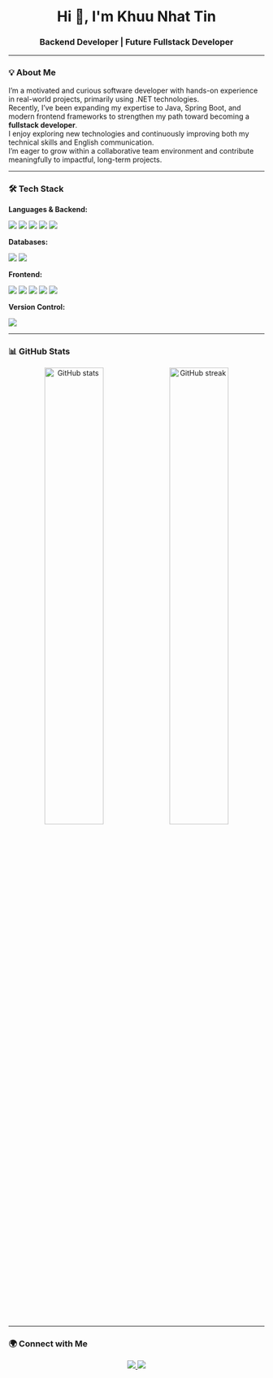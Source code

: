 <!-- Header -->
<h1 align="center">Hi 👋, I'm Khuu Nhat Tin</h1>
<h3 align="center">Backend Developer | Future Fullstack Developer</h3>

---

### 💡 About Me
I’m a motivated and curious software developer with hands-on experience in real-world projects, primarily using .NET technologies.  
Recently, I’ve been expanding my expertise to Java, Spring Boot, and modern frontend frameworks to strengthen my path toward becoming a **fullstack developer**.  
I enjoy exploring new technologies and continuously improving both my technical skills and English communication.  
I’m eager to grow within a collaborative team environment and contribute meaningfully to impactful, long-term projects.


---

### 🛠 Tech Stack
**Languages & Backend:**
<p>
  <img src="https://img.shields.io/badge/Python-3776AB?style=for-the-badge&logo=python&logoColor=white"/>
  <img src="https://img.shields.io/badge/Java-007396?style=for-the-badge&logo=java&logoColor=white"/>
  <img src="https://img.shields.io/badge/C-00599C?style=for-the-badge&logo=c&logoColor=white"/>
  <img src="https://img.shields.io/badge/.NET-512BD4?style=for-the-badge&logo=dotnet&logoColor=white"/>
  <img src="https://img.shields.io/badge/Spring_Boot-6DB33F?style=for-the-badge&logo=springboot&logoColor=white"/>
</p>

**Databases:**
<p>
  <img src="https://img.shields.io/badge/SQL%20Server-CC2927?style=for-the-badge&logo=microsoftsqlserver&logoColor=white"/>
  <img src="https://img.shields.io/badge/MySQL-4479A1?style=for-the-badge&logo=mysql&logoColor=white"/>
</p>

**Frontend:**
<p>
  <img src="https://img.shields.io/badge/HTML5-E34F26?style=for-the-badge&logo=html5&logoColor=white"/>
  <img src="https://img.shields.io/badge/CSS3-1572B6?style=for-the-badge&logo=css3&logoColor=white"/>
  <img src="https://img.shields.io/badge/JavaScript-F7DF1E?style=for-the-badge&logo=javascript&logoColor=black"/>
  <img src="https://img.shields.io/badge/Vue.js-4FC08D?style=for-the-badge&logo=vue.js&logoColor=white"/>
  <img src="https://img.shields.io/badge/Angular-DD0031?style=for-the-badge&logo=angular&logoColor=white"/>
</p>

**Version Control:**
<p>
  <img src="https://img.shields.io/badge/GitHub-181717?style=for-the-badge&logo=github&logoColor=white"/>
</p>

---

### 📊 GitHub Stats
<p align="center">
  <img src="https://github-readme-stats.vercel.app/api?username=YOUR_USERNAME&show_icons=true&theme=radical" alt="GitHub stats" width="48%"/>
  <img src="https://github-readme-streak-stats.herokuapp.com/?user=YOUR_USERNAME&theme=radical" alt="GitHub streak" width="48%"/>
</p>

---

### 🌍 Connect with Me
<p align="center">
  <a href="https://www.linkedin.com/in/tinnhat1610/" target="_blank">
    <img src="https://img.shields.io/badge/LinkedIn-0077B5?style=for-the-badge&logo=linkedin&logoColor=white"/>
  </a>
  <a href="mailto:khuunhattin123@gmail.com">
    <img src="https://img.shields.io/badge/Email-D14836?style=for-the-badge&logo=gmail&logoColor=white"/>
  </a>
</p>

